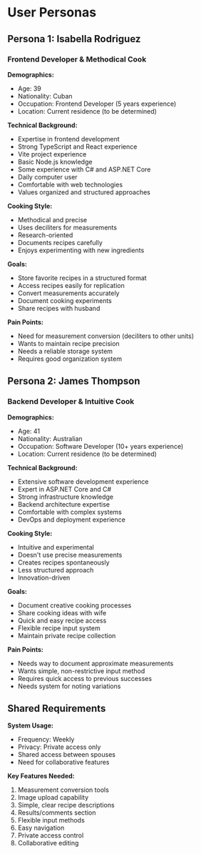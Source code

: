 # User Personas

## Persona 1: Isabella Rodriguez
### Frontend Developer & Methodical Cook

**Demographics:**
- Age: 39
- Nationality: Cuban
- Occupation: Frontend Developer (5 years experience)
- Location: Current residence (to be determined)

**Technical Background:**
- Expertise in frontend development
- Strong TypeScript and React experience
- Vite project experience
- Basic Node.js knowledge
- Some experience with C# and ASP.NET Core
- Daily computer user
- Comfortable with web technologies
- Values organized and structured approaches

**Cooking Style:**
- Methodical and precise
- Uses deciliters for measurements
- Research-oriented
- Documents recipes carefully
- Enjoys experimenting with new ingredients

**Goals:**
- Store favorite recipes in a structured format
- Access recipes easily for replication
- Convert measurements accurately
- Document cooking experiments
- Share recipes with husband

**Pain Points:**
- Need for measurement conversion (deciliters to other units)
- Wants to maintain recipe precision
- Needs a reliable storage system
- Requires good organization system

## Persona 2: James Thompson
### Backend Developer & Intuitive Cook

**Demographics:**
- Age: 41
- Nationality: Australian
- Occupation: Software Developer (10+ years experience)
- Location: Current residence (to be determined)

**Technical Background:**
- Extensive software development experience
- Expert in ASP.NET Core and C#
- Strong infrastructure knowledge
- Backend architecture expertise
- Comfortable with complex systems
- DevOps and deployment experience

**Cooking Style:**
- Intuitive and experimental
- Doesn't use precise measurements
- Creates recipes spontaneously
- Less structured approach
- Innovation-driven

**Goals:**
- Document creative cooking processes
- Share cooking ideas with wife
- Quick and easy recipe access
- Flexible recipe input system
- Maintain private recipe collection

**Pain Points:**
- Needs way to document approximate measurements
- Wants simple, non-restrictive input method
- Requires quick access to previous successes
- Needs system for noting variations

## Shared Requirements

**System Usage:**
- Frequency: Weekly
- Privacy: Private access only
- Shared access between spouses
- Need for collaborative features

**Key Features Needed:**
1. Measurement conversion tools
2. Image upload capability
3. Simple, clear recipe descriptions
4. Results/comments section
5. Flexible input methods
6. Easy navigation
7. Private access control
8. Collaborative editing
